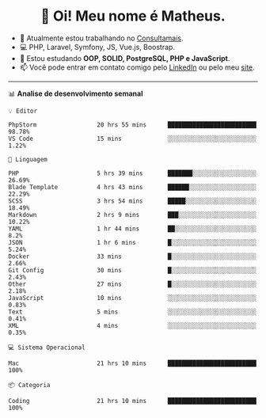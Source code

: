 <h1 align="center">👋 Oi! Meu nome é Matheus.</h1>

- 🔭  Atualmente estou trabalhando no [Consultamais](https://consultamais.com.br/).
- 💻  PHP, Laravel, Symfony, JS, Vue.js, Boostrap.
- 🌱  Estou estudando **OOP, SOLID, PostgreSQL, PHP e JavaScript**.
- 📫  Você pode entrar em contato comigo pelo [LinkedIn](https://www.linkedin.com/in/matheuscamargoxavier/) ou pelo meu [site](https://matheuscamargo.co).

-------

📊  **Analise de desenvolvimento semanal**
```text
💡 Editor

PhpStorm                 20 hrs 55 mins      █████████████████████████     98.78%
VS Code                  15 mins             ░░░░░░░░░░░░░░░░░░░░░░░░░      1.22%
```
```text
💬 Linguagem

PHP                      5 hrs 39 mins       ███████░░░░░░░░░░░░░░░░░░     26.69%
Blade Template           4 hrs 43 mins       ██████░░░░░░░░░░░░░░░░░░░     22.29%
SCSS                     3 hrs 54 mins       █████░░░░░░░░░░░░░░░░░░░░     18.49%
Markdown                 2 hrs 9 mins        ███░░░░░░░░░░░░░░░░░░░░░░     10.22%
YAML                     1 hr 44 mins        ██░░░░░░░░░░░░░░░░░░░░░░░       8.2%
JSON                     1 hr 6 mins         █░░░░░░░░░░░░░░░░░░░░░░░░      5.24%
Docker                   33 mins             █░░░░░░░░░░░░░░░░░░░░░░░░      2.66%
Git Config               30 mins             █░░░░░░░░░░░░░░░░░░░░░░░░      2.43%
Other                    27 mins             █░░░░░░░░░░░░░░░░░░░░░░░░      2.18%
JavaScript               10 mins             ░░░░░░░░░░░░░░░░░░░░░░░░░      0.83%
Text                     5 mins              ░░░░░░░░░░░░░░░░░░░░░░░░░      0.41%
XML                      4 mins              ░░░░░░░░░░░░░░░░░░░░░░░░░      0.35%
```
```text
💻 Sistema Operacional

Mac                      21 hrs 10 mins      █████████████████████████       100%
```
```text
📦 Categoria

Coding                   21 hrs 10 mins      █████████████████████████       100%
```
